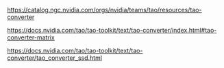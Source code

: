 https://catalog.ngc.nvidia.com/orgs/nvidia/teams/tao/resources/tao-converter

https://docs.nvidia.com/tao/tao-toolkit/text/tao-converter/index.html#tao-converter-matrix

https://docs.nvidia.com/tao/tao-toolkit/text/tao-converter/tao_converter_ssd.html